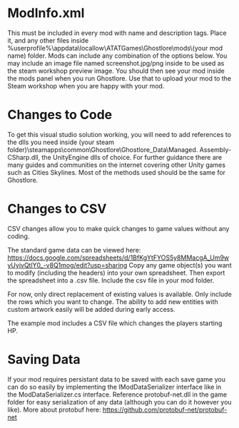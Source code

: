 # ModInfo.xml
This must be included in every mod with name and description tags. Place it, and any other files inside %userprofile%\appdata\locallow\ATATGames\Ghostlore\mods\\(your mod name) folder. Mods can include any combination of the options below. You may include an image file named screenshot.jpg/png inside to be used as the steam workshop preview image. You should then see your mod inside the mods panel when you run Ghostlore. Use that to upload your mod to the Steam workshop when you are happy with your mod.

# Changes to Code
To get this visual studio solution working, you will need to add references to the dlls you need inside (your steam folder)\steamapps\common\Ghostlore\Ghostlore_Data\Managed.
Assembly-CSharp.dll, the UnityEngine dlls of choice. For further guidance there are many guides and communities on the internet covering other Unity games such as Cities Skylines. Most of the methods used should be the same for Ghostlore.

# Changes to CSV
CSV changes allow you to make quick changes to game values without any coding.

The standard game data can be viewed here: https://docs.google.com/spreadsheets/d/1BfKgYtFYOS5y8MMacgA_Um9wyUyivQtlY0_-v8Q1mog/edit?usp=sharing
Copy any game object(s) you want to modify (including the headers) into your own spreadsheet. Then export the spreadsheet into a .csv file. Include the csv file in your mod folder.

For now, only direct replacement of existing values is available. Only include the rows which you want to change. The ability to add new entities with custom artwork easily will be added during early access.

The example mod includes a CSV file which changes the players starting HP.

# Saving Data
If your mod requires persistant data to be saved with each save game you can do so easily by implementing the IModDataSerializer interface like in the ModDataSerializer.cs interface. Reference protobuf-net.dll in the game folder for easy serialization of any data (although you can do it however you like). More about protobuf here: https://github.com/protobuf-net/protobuf-net
